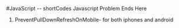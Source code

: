 #JavaScript -- shortCodes
Javascript Problem Ends Here

1. PreventPullDownRefreshOnMobile- for both iphones and android
